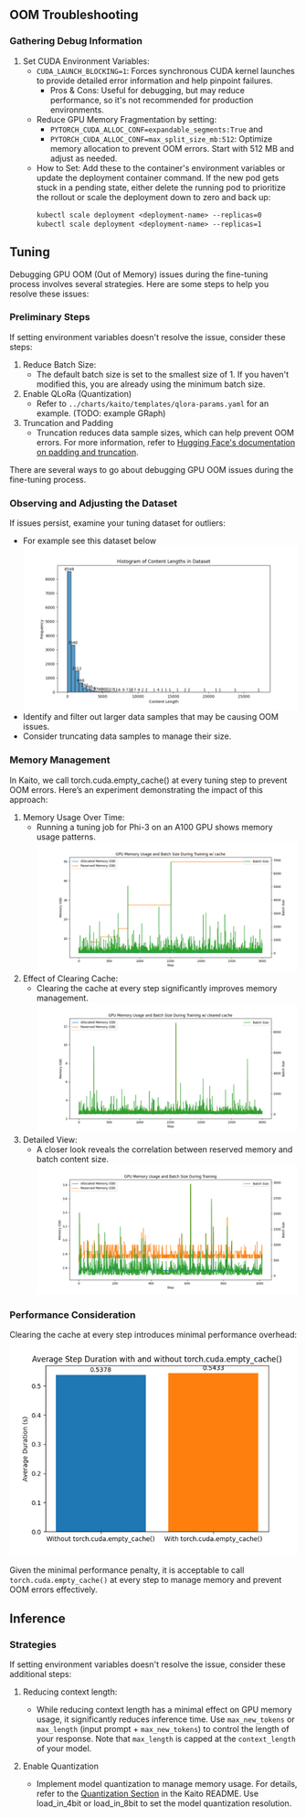 ## OOM Troubleshooting

### Gathering Debug Information
1. Set CUDA Environment Variables:
   - `CUDA_LAUNCH_BLOCKING=1`: Forces synchronous CUDA kernel launches to provide detailed error information and help pinpoint failures.
      - Pros & Cons: Useful for debugging, but may reduce performance, so it's not recommended for production environments.
   - Reduce GPU Memory Fragmentation by setting:
      - `PYTORCH_CUDA_ALLOC_CONF=expandable_segments:True` and
      - `PYTORCH_CUDA_ALLOC_CONF=max_split_size_mb:512`: Optimize memory allocation to prevent OOM errors. Start with 512 MB and adjust as needed.
   - How to Set: Add these to the container's environment variables or update the deployment container command. If the new pod gets stuck in a pending state, either delete the running pod to prioritize the rollout or scale the deployment down to zero and back up:
      ```
      kubectl scale deployment <deployment-name> --replicas=0
      kubectl scale deployment <deployment-name> --replicas=1
      ```

## Tuning
Debugging GPU OOM (Out of Memory) issues during the fine-tuning process involves several strategies. Here are some steps to help you resolve these issues:



### Preliminary Steps
If setting environment variables doesn't resolve the issue, consider these steps:
1. Reduce Batch Size: 
   - The default batch size is set to the smallest size of 1. If you haven't modified this, you are already using the minimum batch size.
2. Enable QLoRa (Quantization)
   - Refer to `../charts/kaito/templates/qlora-params.yaml` for an example. (TODO: example GRaph)
3. Truncation and Padding
   - Truncation reduces data sample sizes, which can help prevent OOM errors. For more information, refer to [Hugging Face's documentation on padding and truncation](https://huggingface.co/docs/transformers/en/pad_truncation).

There are several ways to go about debugging GPU OOM issues during the fine-tuning process. 


### Observing and Adjusting the Dataset

If issues persist, examine your tuning dataset for outliers:
- For example see this dataset below ![img.png](dataset_sizes.png)
- Identify and filter out larger data samples that may be causing OOM issues.
- Consider truncating data samples to manage their size.

### Memory Management

In Kaito, we call torch.cuda.empty_cache() at every tuning step to prevent OOM errors. Here’s an experiment demonstrating the impact of this approach:

1. Memory Usage Over Time:
   - Running a tuning job for Phi-3 on an A100 GPU shows memory usage patterns. ![mem_usage_no_cache_clear.png](mem_usage_no_cache_clear.png)
2. Effect of Clearing Cache: 
   - Clearing the cache at every step significantly improves memory management. ![mem_usage_cache_clear_1.png](mem_usage_cache_clear_1.png)
3. Detailed View: 
   - A closer look reveals the correlation between reserved memory and batch content size. ![mem_usage_cache_clear_2.png](mem_usage_cache_clear_2.png)

### Performance Consideration 
Clearing the cache at every step introduces minimal performance overhead:
![img_3.png](cache_clearing_performance.png)

Given the minimal performance penalty, it is acceptable to call `torch.cuda.empty_cache()` at every step to manage memory and prevent OOM errors effectively.


## Inference

### Strategies
If setting environment variables doesn't resolve the issue, consider these additional steps:

1. Reducing context length:
   - While reducing context length has a minimal effect on GPU memory usage, it significantly reduces inference time. 
   Use `max_new_tokens` or `max_length` (input prompt + `max_new_tokens`) to control the length of your response. 
   Note that `max_length` is capped at the `context_length` of your model.

2. Enable Quantization 
   - Implement model quantization to manage memory usage. For details, refer to the [Quantization Section](https://github.com/Azure/kaito/blob/main/README.md#modify-to-enable-4-bit-quantization) 
   in the Kaito README. Use load_in_4bit or load_in_8bit to set the model quantization resolution.
